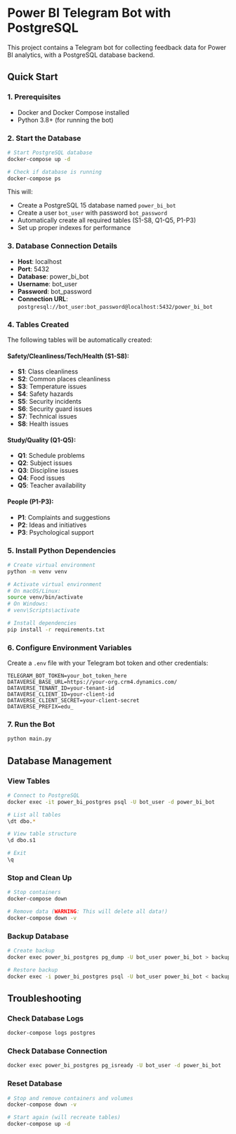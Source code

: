 # Power BI Telegram Bot with PostgreSQL

This project contains a Telegram bot for collecting feedback data for Power BI analytics, with a PostgreSQL database backend.

## Quick Start

### 1. Prerequisites
- Docker and Docker Compose installed
- Python 3.8+ (for running the bot)

### 2. Start the Database

```bash
# Start PostgreSQL database
docker-compose up -d

# Check if database is running
docker-compose ps
```

This will:
- Create a PostgreSQL 15 database named `power_bi_bot`
- Create a user `bot_user` with password `bot_password`
- Automatically create all required tables (S1-S8, Q1-Q5, P1-P3)
- Set up proper indexes for performance

### 3. Database Connection Details

- **Host**: localhost
- **Port**: 5432
- **Database**: power_bi_bot
- **Username**: bot_user
- **Password**: bot_password
- **Connection URL**: `postgresql://bot_user:bot_password@localhost:5432/power_bi_bot`

### 4. Tables Created

The following tables will be automatically created:

#### Safety/Cleanliness/Tech/Health (S1-S8):
- **S1**: Class cleanliness
- **S2**: Common places cleanliness  
- **S3**: Temperature issues
- **S4**: Safety hazards
- **S5**: Security incidents
- **S6**: Security guard issues
- **S7**: Technical issues
- **S8**: Health issues

#### Study/Quality (Q1-Q5):
- **Q1**: Schedule problems
- **Q2**: Subject issues
- **Q3**: Discipline issues
- **Q4**: Food issues
- **Q5**: Teacher availability

#### People (P1-P3):
- **P1**: Complaints and suggestions
- **P2**: Ideas and initiatives
- **P3**: Psychological support

### 5. Install Python Dependencies

```bash
# Create virtual environment
python -m venv venv

# Activate virtual environment
# On macOS/Linux:
source venv/bin/activate
# On Windows:
# venv\Scripts\activate

# Install dependencies
pip install -r requirements.txt
```

### 6. Configure Environment Variables

Create a `.env` file with your Telegram bot token and other credentials:

```env
TELEGRAM_BOT_TOKEN=your_bot_token_here
DATAVERSE_BASE_URL=https://your-org.crm4.dynamics.com/
DATAVERSE_TENANT_ID=your-tenant-id
DATAVERSE_CLIENT_ID=your-client-id
DATAVERSE_CLIENT_SECRET=your-client-secret
DATAVERSE_PREFIX=edu_
```

### 7. Run the Bot

```bash
python main.py
```

## Database Management

### View Tables
```bash
# Connect to PostgreSQL
docker exec -it power_bi_postgres psql -U bot_user -d power_bi_bot

# List all tables
\dt dbo.*

# View table structure
\d dbo.s1

# Exit
\q
```

### Stop and Clean Up
```bash
# Stop containers
docker-compose down

# Remove data (WARNING: This will delete all data!)
docker-compose down -v
```

### Backup Database
```bash
# Create backup
docker exec power_bi_postgres pg_dump -U bot_user power_bi_bot > backup.sql

# Restore backup
docker exec -i power_bi_postgres psql -U bot_user power_bi_bot < backup.sql
```

## Troubleshooting

### Check Database Logs
```bash
docker-compose logs postgres
```

### Check Database Connection
```bash
docker exec power_bi_postgres pg_isready -U bot_user -d power_bi_bot
```

### Reset Database
```bash
# Stop and remove containers and volumes
docker-compose down -v

# Start again (will recreate tables)
docker-compose up -d
```
